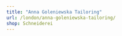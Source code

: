 ```yaml
---
title: "Anna Goleniewska Tailoring"
url: /london/anna-goleniewska-tailoring/
shop: Schneiderei
---
```

